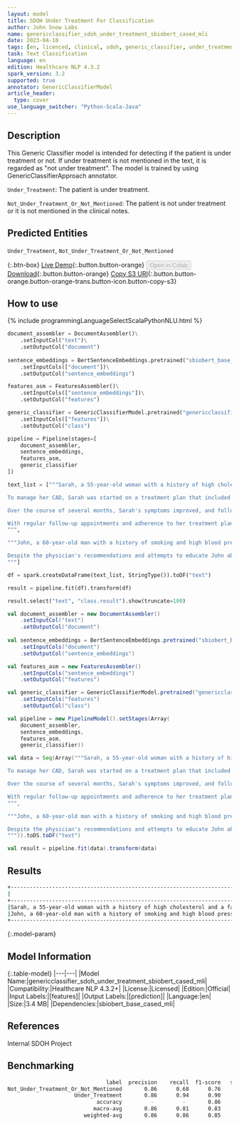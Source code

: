 ```yaml
---
layout: model
title: SDOH Under Treatment For Classification
author: John Snow Labs
name: genericclassifier_sdoh_under_treatment_sbiobert_cased_mli
date: 2023-04-10
tags: [en, licenced, clinical, sdoh, generic_classifier, under_treatment, biobert, licensed]
task: Text Classification
language: en
edition: Healthcare NLP 4.3.2
spark_version: 3.2
supported: true
annotator: GenericClassifierModel
article_header:
  type: cover
use_language_switcher: "Python-Scala-Java"
---
```


## Description

This Generic Classifier model is intended for detecting if the patient is under treatment or not. If under treatment is not mentioned in the text, it is regarded as "not under treatment". The model is trained by using GenericClassifierApproach annotator.

`Under_Treatment`: The patient is under treatment.

`Not_Under_Treatment_Or_Not_Mentioned`: The patient is not under treatment or it is not mentioned in the clinical notes.

## Predicted Entities

`Under_Treatment`, `Not_Under_Treatment_Or_Not_Mentioned`

{:.btn-box}
[Live Demo](https://demo.johnsnowlabs.com/healthcare/SDOH/){:.button.button-orange}
<button class="button button-orange" disabled>Open in Colab</button>
[Download](https://s3.amazonaws.com/auxdata.johnsnowlabs.com/clinical/models/genericclassifier_sdoh_under_treatment_sbiobert_cased_mli_en_4.3.2_3.2_1681116067393.zip){:.button.button-orange}
[Copy S3 URI](s3://auxdata.johnsnowlabs.com/clinical/models/genericclassifier_sdoh_under_treatment_sbiobert_cased_mli_en_4.3.2_3.2_1681116067393.zip){:.button.button-orange.button-orange-trans.button-icon.button-copy-s3}

## How to use



<div class="tabs-box" markdown="1">
{% include programmingLanguageSelectScalaPythonNLU.html %}

```python
document_assembler = DocumentAssembler()\
    .setInputCol("text")\
    .setOutputCol("document")
        
sentence_embeddings = BertSentenceEmbeddings.pretrained("sbiobert_base_cased_mli", 'en','clinical/models')\
    .setInputCols(["document"])\
    .setOutputCol("sentence_embeddings")

features_asm = FeaturesAssembler()\
    .setInputCols(["sentence_embeddings"])\
    .setOutputCol("features")

generic_classifier = GenericClassifierModel.pretrained("genericclassifier_sdoh_under_treatment_sbiobert_cased_mli", 'en', 'clinical/models')\
    .setInputCols(["features"])\
    .setOutputCol("class")

pipeline = Pipeline(stages=[
    document_assembler,
    sentence_embeddings,
    features_asm,
    generic_classifier    
])

text_list = ["""Sarah, a 55-year-old woman with a history of high cholesterol and a family history of heart disease, presented to her primary care physician with complaints of chest pain and shortness of breath. After a thorough evaluation, Sarah was diagnosed with coronary artery disease (CAD), a condition that can lead to heart attacks and other serious complications.

To manage her CAD, Sarah was started on a treatment plan that included medication to lower her cholesterol and blood pressure, as well as aspirin to prevent blood clots. In addition to medication, Sarah was advised to make lifestyle modifications such as improving her diet, quitting smoking, and increasing physical activity.

Over the course of several months, Sarah's symptoms improved, and follow-up tests showed that her cholesterol and blood pressure were within the target range. However, Sarah continued to experience occasional chest pain, and her medication regimen was adjusted accordingly.

With regular follow-up appointments and adherence to her treatment plan, Sarah's CAD remained under control, and she was able to resume her normal activities with improved quality of life.
""",

"""John, a 60-year-old man with a history of smoking and high blood pressure, presented to his primary care physician with complaints of chest pain and shortness of breath. Further tests revealed that John had a blockage in one of his coronary arteries, which required urgent intervention. However, John was hesitant to undergo treatment, citing concerns about potential complications and side effects of medications and procedures.

Despite the physician's recommendations and attempts to educate John about the risks of leaving the blockage untreated, John ultimately chose not to pursue any treatment. Over the next several months, John continued to experience symptoms, which progressively worsened, and he ultimately required hospitalization for a heart attack. The medical team attempted to intervene at that point, but the damage to John's heart was severe, and his prognosis was poor.
"""]

df = spark.createDataFrame(text_list, StringType()).toDF("text")

result = pipeline.fit(df).transform(df)

result.select("text", "class.result").show(truncate=100)
```
```scala
val document_assembler = new DocumentAssembler()
    .setInputCol("text")
    .setOutputCol("document")
        
val sentence_embeddings = BertSentenceEmbeddings.pretrained("sbiobert_base_cased_mli", "en", "clinical/models")
    .setInputCols("document")
    .setOutputCol("sentence_embeddings")

val features_asm = new FeaturesAssembler()
    .setInputCols("sentence_embeddings")
    .setOutputCol("features")

val generic_classifier = GenericClassifierModel.pretrained("genericclassifier_sdoh_under_treatment_sbiobert_cased_mli", "en", "clinical/models")
    .setInputCols("features")
    .setOutputCol("class")

val pipeline = new PipelineModel().setStages(Array(
    document_assembler,
    sentence_embeddings,
    features_asm,
    generic_classifier))

val data = Seq(Array("""Sarah, a 55-year-old woman with a history of high cholesterol and a family history of heart disease, presented to her primary care physician with complaints of chest pain and shortness of breath. After a thorough evaluation, Sarah was diagnosed with coronary artery disease (CAD), a condition that can lead to heart attacks and other serious complications.

To manage her CAD, Sarah was started on a treatment plan that included medication to lower her cholesterol and blood pressure, as well as aspirin to prevent blood clots. In addition to medication, Sarah was advised to make lifestyle modifications such as improving her diet, quitting smoking, and increasing physical activity.

Over the course of several months, Sarah's symptoms improved, and follow-up tests showed that her cholesterol and blood pressure were within the target range. However, Sarah continued to experience occasional chest pain, and her medication regimen was adjusted accordingly.

With regular follow-up appointments and adherence to her treatment plan, Sarah's CAD remained under control, and she was able to resume her normal activities with improved quality of life.
""",

"""John, a 60-year-old man with a history of smoking and high blood pressure, presented to his primary care physician with complaints of chest pain and shortness of breath. Further tests revealed that John had a blockage in one of his coronary arteries, which required urgent intervention. However, John was hesitant to undergo treatment, citing concerns about potential complications and side effects of medications and procedures.

Despite the physician's recommendations and attempts to educate John about the risks of leaving the blockage untreated, John ultimately chose not to pursue any treatment. Over the next several months, John continued to experience symptoms, which progressively worsened, and he ultimately required hospitalization for a heart attack. The medical team attempted to intervene at that point, but the damage to John's heart was severe, and his prognosis was poor.
""")).toDS.toDF("text")

val result = pipeline.fit(data).transform(data)
```
</div>

## Results

```bash
+----------------------------------------------------------------------------------------------------+--------------------------------------+
|                                                                                                text|                                result|
+----------------------------------------------------------------------------------------------------+--------------------------------------+
|Sarah, a 55-year-old woman with a history of high cholesterol and a family history of heart disea...|                     [Under_Treatment]|
|John, a 60-year-old man with a history of smoking and high blood pressure, presented to his prima...|[Not_Under_Treatment_Or_Not_Mentioned]|
+----------------------------------------------------------------------------------------------------+--------------------------------------+

```

{:.model-param}
## Model Information

{:.table-model}
|---|---|
|Model Name:|genericclassifier_sdoh_under_treatment_sbiobert_cased_mli|
|Compatibility:|Healthcare NLP 4.3.2+|
|License:|Licensed|
|Edition:|Official|
|Input Labels:|[features]|
|Output Labels:|[prediction]|
|Language:|en|
|Size:|3.4 MB|
|Dependencies:|sbiobert_base_cased_mli|

## References

Internal SDOH Project

## Benchmarking

```bash
                               label  precision    recall  f1-score   support
Not_Under_Treatment_Or_Not_Mentioned       0.86      0.68      0.76       222
                     Under_Treatment       0.86      0.94      0.90       450
                            accuracy         -         -       0.86       672
                           macro-avg       0.86      0.81      0.83       672
                        weighted-avg       0.86      0.86      0.85       672
```
